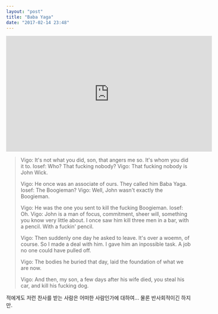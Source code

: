```yaml
---
layout: "post"
title: "Baba Yaga"
date: "2017-02-14 23:48"
---
```


<iframe width="560" height="315" src="https://www.youtube.com/embed/RNBTNaqSP0I?ecver=1" frameborder="0" allowfullscreen> </iframe>

> Vigo: It's not what you did, son, that angers me so. It's whom you did it to.
> Iosef: Who? That fucking nobody?
> Vigo: That fucking nobody is John Wick.
>
> Vigo: He once was an associate of ours. They called him Baba Yaga.
> Iosef: The Boogieman?
> Vigo: Well, John wasn't exactly the Boogieman.
>
> Vigo: He was the one you sent to kill the fucking Boogieman.
> Iosef: Oh.
> Vigo: John is a man of focus, commitment, sheer will, something you know very little about. I once saw him kill three men in a bar, with a pencil. With a fuckin' pencil.
>
> Vigo: Then suddenly one day he asked to leave. It's over a woemn, of course. So I made a deal with him. I gave him an inpossible task. A job no one could have pulled off.
>
> Vigo: The bodies he buried that day, laid the foundation of what we are now.
>
> Vigo: And then, my son, a few days after his wife died, you steal his car, and kill his fucking dog.

적에게도 저런 찬사를 받는 사람은 어떠한 사람인가에 대하여... 물론 반사회적이긴 하지만.
